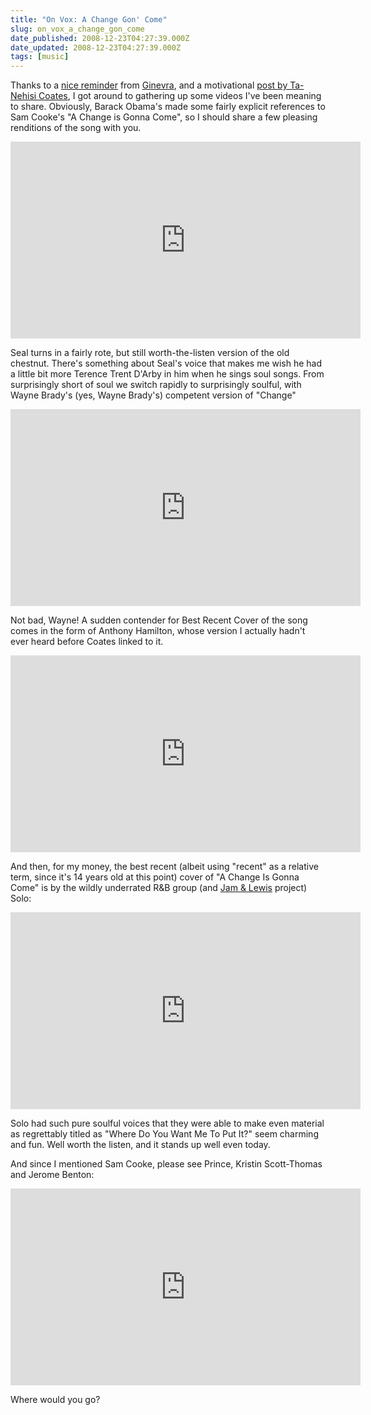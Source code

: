 ```yaml
---
title: "On Vox: A Change Gon' Come"
slug: on_vox_a_change_gon_come
date_published: 2008-12-23T04:27:39.000Z
date_updated: 2008-12-23T04:27:39.000Z
tags: [music]
---
```


Thanks to a [nice reminder](https://web.archive.org/web/20090103044029/http://twitter.com/miz_ginevra/status/1073658911) from [Ginevra](http://ginevra.vox.com/), and a motivational [post by Ta-Nehisi Coates](https://www.theatlantic.com/entertainment/archive/2008/12/the-color-of-change/6486/), I got around to gathering up some videos I've been meaning to share. Obviously, Barack Obama's made some fairly explicit references to Sam Cooke's "A Change is Gonna Come", so I should share a few pleasing renditions of the song with you.

<iframe width="560" height="315" src="https://www.youtube-nocookie.com/embed/AK7L5eIfd0o" title="YouTube video player" frameborder="0" allow="accelerometer; autoplay; clipboard-write; encrypted-media; gyroscope; picture-in-picture; web-share" allowfullscreen></iframe>

Seal turns in a fairly rote, but still worth-the-listen version of the old chestnut. There's something about Seal's voice that makes me wish he had a little bit more Terence Trent D'Arby in him when he sings soul songs. From surprisingly short of soul we switch rapidly to surprisingly soulful, with Wayne Brady's (yes, Wayne Brady's) competent version of "Change"

<iframe width="560" height="315" src="https://www.youtube-nocookie.com/embed/HmX4L1dWqzU" title="YouTube video player" frameborder="0" allow="accelerometer; autoplay; clipboard-write; encrypted-media; gyroscope; picture-in-picture; web-share" allowfullscreen></iframe>

Not bad, Wayne! A sudden contender for Best Recent Cover of the song comes in the form of Anthony Hamilton, whose version I actually hadn't ever heard before Coates linked to it.

<iframe width="560" height="315" src="https://www.youtube-nocookie.com/embed/T0dUNqY1nmU" title="YouTube video player" frameborder="0" allow="accelerometer; autoplay; clipboard-write; encrypted-media; gyroscope; picture-in-picture; web-share" allowfullscreen></iframe>

And then, for my money, the best recent (albeit using "recent" as a relative term, since it's 14 years old at this point) cover of "A Change Is Gonna Come" is by the wildly underrated R&B group (and [Jam & Lewis](/2006/07/culture-jamming) project) Solo:

<iframe width="560" height="315" src="https://www.youtube-nocookie.com/embed/cPA4tqBoR7I" title="YouTube video player" frameborder="0" allow="accelerometer; autoplay; clipboard-write; encrypted-media; gyroscope; picture-in-picture; web-share" allowfullscreen></iframe>

Solo had such pure soulful voices that they were able to make even material as regrettably titled as "Where Do You Want Me To Put It?" seem charming and fun. Well worth the listen, and it stands up well even today.

And since I mentioned Sam Cooke, please see Prince, Kristin Scott-Thomas and Jerome Benton:

<iframe width="560" height="315" src="https://www.youtube-nocookie.com/embed/kbPo47TI8xs" title="YouTube video player" frameborder="0" allow="accelerometer; autoplay; clipboard-write; encrypted-media; gyroscope; picture-in-picture; web-share" allowfullscreen></iframe>

Where would you go?